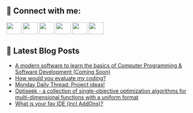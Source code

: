 ## 🔎 Connect with me:
[<img height="32" width="40" src="https://cdn.jsdelivr.net/npm/simple-icons@v5/icons/telegram.svg" />](https://t.me/bullbesh)
[<img height="32" width="40" src="https://cdn.jsdelivr.net/npm/simple-icons@v5/icons/vk.svg" />](https://vk.com/bullbesh)
[<img height="32" width="40" src="https://cdn.jsdelivr.net/npm/simple-icons@v5/icons/twitter.svg" />](https://twitter.com/bullbesh1)
[<img height="32" width="40" src="https://cdn.jsdelivr.net/npm/simple-icons@v5/icons/instagram.svg" />](https://www.instagram.com/bullbesh)
[<img height="32" width="40" src="https://cdn.jsdelivr.net/npm/simple-icons@v5/icons/reddit.svg" />](https://www.reddit.com/user/bullbesh)
[<img height="32" width="40" src="https://cdn.jsdelivr.net/npm/simple-icons@v5/icons/youtube.svg" />](https://www.youtube.com/channel/UCtfjRs6uzgq5mfm8S06WTcg)

## 📕 Latest Blog Posts
<!-- BLOG-POST-LIST:START -->
- [A modern software to learn the basics of Computer Programming &amp; Software Development &lpar;Coming Soon&rpar;](https://www.reddit.com/r/Python/comments/vw8q68/a_modern_software_to_learn_the_basics_of_computer/)
- [How would you evaluate my coding?](https://www.reddit.com/r/Python/comments/vw6pf1/how_would_you_evaluate_my_coding/)
- [Monday Daily Thread: Project ideas!](https://www.reddit.com/r/Python/comments/vw4q60/monday_daily_thread_project_ideas/)
- [Optiseek - a collection of single-objective optimization algorithms for multi-dimensional functions with a uniform format](https://www.reddit.com/r/Python/comments/vw357z/optiseek_a_collection_of_singleobjective/)
- [What is your fav IDE &lpar;incl AddOns&rpar;?](https://www.reddit.com/r/Python/comments/vw0ftz/what_is_your_fav_ide_incl_addons/)
<!-- BLOG-POST-LIST:END -->
